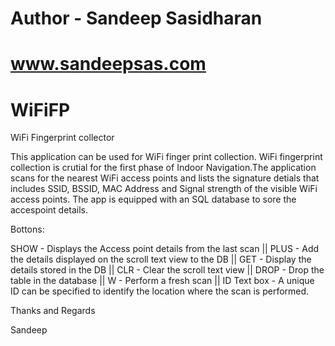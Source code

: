 # Author - Sandeep Sasidharan
# www.sandeepsas.com

# WiFiFP

WiFi Fingerprint collector

This application can be used for WiFi finger print collection. WiFi fingerprint collection is crutial for the first phase of Indoor Navigation.The application scans for the nearest WiFi access points and lists the signature detials that includes SSID, BSSID, MAC Address and Signal strength of the visible WiFi access points. The app is equipped with an SQL database to sore the accespoint details.

Bottons:

SHOW - Displays the Access point details from the last scan ||
PLUS - Add the details displayed on the scroll text view to the DB ||
GET - Display the details stored in the DB ||
CLR - Clear the scroll text view ||
DROP - Drop the table in the database ||
W - Perform a fresh scan  ||
ID Text box - A unique ID can be specified to identify the location where the scan is performed.

Thanks and Regards

Sandeep


